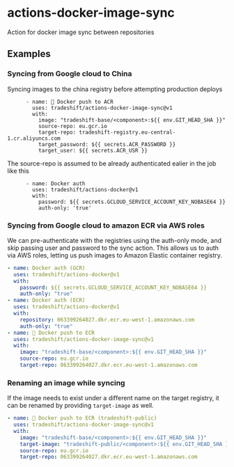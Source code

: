 # actions-docker-image-sync

Action for docker image sync between repositories

## Examples

### Syncing from Google cloud to China

Syncing images to the china registry before attempting production deploys

```
      - name: 🚀 Docker push to ACR
        uses: tradeshift/actions-docker-image-sync@v1
        with:
          image: "tradeshift-base/<component>:${{ env.GIT_HEAD_SHA }}"
          source-repo: eu.gcr.io
          target-repo: tradeshift-registry.eu-central-1.cr.aliyuncs.com
          target_password: ${{ secrets.ACR_PASSWORD }}
          target_user: ${{ secrets.ACR_USR }}
```

The source-repo is assumed to be already authenticated ealier in the job like this

```
      - name: Docker auth
        uses: tradeshift/actions-docker@v1
        with:
          password: ${{ secrets.GCLOUD_SERVICE_ACCOUNT_KEY_NOBASE64 }}
          auth-only: 'true'
```

### Syncing from Google cloud to amazon ECR via AWS roles

We can pre-authenticate with the registries using the auth-only mode, and
skip passing user and password to the sync action. This allows us to auth
via AWS roles, letting us push images to Amazon Elastic container registry.

```yaml
- name: Docker auth (GCR)
  uses: tradeshift/actions-docker@v1
  with:
    password: ${{ secrets.GCLOUD_SERVICE_ACCOUNT_KEY_NOBASE64 }}
    auth-only: "true"
- name: Docker auth (ECR)
  uses: tradeshift/actions-docker@v1
  with:
    repository: 063399264027.dkr.ecr.eu-west-1.amazonaws.com
    auth-only: "true"
- name: 🚀 Docker push to ECR
  uses: tradeshift/actions-docker-image-sync@v1
  with:
    image: "tradeshift-base/<component>:${{ env.GIT_HEAD_SHA }}"
    source-repo: eu.gcr.io
    target-repo: 063399264027.dkr.ecr.eu-west-1.amazonaws.com
```

### Renaming an image while syncing

If the image needs to exist under a different name on the target registry, it
can be renamed by providing `target-image` as well.

```yaml
- name: 🚀 Docker push to ECR (tradeshift-public)
  uses: tradeshift/actions-docker-image-sync@v1
  with:
    image: "tradeshift-base/<component>:${{ env.GIT_HEAD_SHA }}"
    target-image: "tradeshift-public/<component>:${{ env.GIT_HEAD_SHA }}"
    source-repo: eu.gcr.io
    target-repo: 063399264027.dkr.ecr.eu-west-1.amazonaws.com
```
